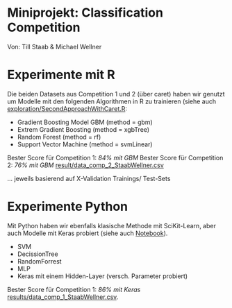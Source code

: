 # Miniprojekt: Classification Competition

Von: Till Staab & Michael Wellner

# Experimente mit R

Die beiden Datasets aus Competition 1 und 2 (über caret) haben wir genutzt um Modelle mit den folgenden Algorithmen in R zu trainieren (siehe auch [exploration/SecondApproachWithCaret.R](./exploration/SecondApproachWithCaret.R):

* Gradient Boosting Model GBM (method = gbm)
* Extrem Gradient Boosting (method = xgbTree)
* Random Forest (method = rf)
* Support Vector Machine (method = svmLinear)

Bester Score für Competition 1: *84% mit GBM* 
Bester Score für Competition 2: *76% mit GBM* [result/data_comp_2_StaabWellner.csv](./result/data_comp_StabWellner.csv)

... jeweils basierend auf X-Validation Trainings/ Test-Sets

# Experimente Python 
 
Mit Python haben wir ebenfalls klasische Methode mit SciKit-Learn, aber auch Modelle mit Keras probiert (siehe auch [Notebook](./exploration/Untitled.ipynb)).

* SVM
* DecissionTree
* RandomForrest
* MLP
* Keras mit einem Hidden-Layer (versch. Parameter probiert)

Bester Score für Competition 1: *86% mit Keras* [results/data_comp_1_StaabWellner.csv](./result/data_comp1_StaabWellner.csv).